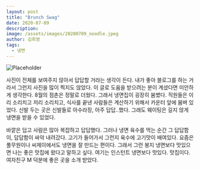 ```yaml
---
layout: post
title: "Brunch Swag"
date: 2020-07-09
description: 
image: /assets/images/20200709_noodle.jpeg
author: 김희영  
tags:
  - 냉면
---
```

![Placeholder](/assets/images/20200709_noodle.jpeg)

사진이 전체를 보여주지 않아서 답답할 거라는 생각이 든다. 내가 좋아 블로그를 하는 거라서 그런지 사진을 많이 찍지도 않았다. 이 글로 도움을 받으려는 분이 계셨다면 미안하게 생각한다. 8월의 점촌은 정말로 더웠다. 그래서 냉면집이 굉장히 붐볐다. 직원들은 이리 소리치고 저리 소리치고, 식사를 끝낸 사람들은 계산하기 위해서 카운터 앞에 붐벼 있었다. 신발 두는 곳은 신발들로 아수라장, 아주 답답..했다. 그래도 웨이팅은 길지 않게 냉면을 받을 수 있었다.

바깥은 덥고 사람은 많아 복잡하고 답답했다. 그러나 냉면 육수를 먹는 순간 그 답답함이, 답답함이 싸악 내려갔다. 고기가 들어가서 그런지 육수에 고기맛이 배여있다. 요즘은 풀무원이나 씨제이에서도 냉면을 잘 만드는 편이다. 그래서 그런 봉지 냉면보다 맛있으면 나는 좋은 맛집에 왔다고 말하고 싶다. 여기는 인스턴트 냉면보다 맛있다. 맛집이다. 여자친구 M 덕분에 좋은 곳을 소개 받았다.

